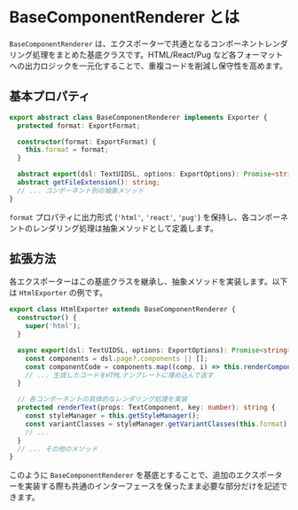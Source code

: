 # BaseComponentRenderer とは

`BaseComponentRenderer` は、エクスポーターで共通となるコンポーネントレンダリング処理をまとめた基底クラスです。HTML/React/Pug など各フォーマットへの出力ロジックを一元化することで、重複コードを削減し保守性を高めます。

## 基本プロパティ

```typescript
export abstract class BaseComponentRenderer implements Exporter {
  protected format: ExportFormat;

  constructor(format: ExportFormat) {
    this.format = format;
  }

  abstract export(dsl: TextUIDSL, options: ExportOptions): Promise<string>;
  abstract getFileExtension(): string;
  // ... コンポーネント別の抽象メソッド
}
```

`format` プロパティに出力形式 (`'html'`, `'react'`, `'pug'`) を保持し、各コンポーネントのレンダリング処理は抽象メソッドとして定義します。

## 拡張方法

各エクスポーターはこの基底クラスを継承し、抽象メソッドを実装します。以下は `HtmlExporter` の例です。

```typescript
export class HtmlExporter extends BaseComponentRenderer {
  constructor() {
    super('html');
  }

  async export(dsl: TextUIDSL, options: ExportOptions): Promise<string> {
    const components = dsl.page?.components || [];
    const componentCode = components.map((comp, i) => this.renderComponent(comp, i)).join('\n');
    // ... 生成したコードをHTMLテンプレートに埋め込んで返す
  }

  // 各コンポーネントの具体的なレンダリング処理を実装
  protected renderText(props: TextComponent, key: number): string {
    const styleManager = this.getStyleManager();
    const variantClasses = styleManager.getVariantClasses(this.format);
    // ...
  }
  // ... その他のメソッド
}
```

このように `BaseComponentRenderer` を基底とすることで、追加のエクスポーターを実装する際も共通のインターフェースを保ったまま必要な部分だけを記述できます。
